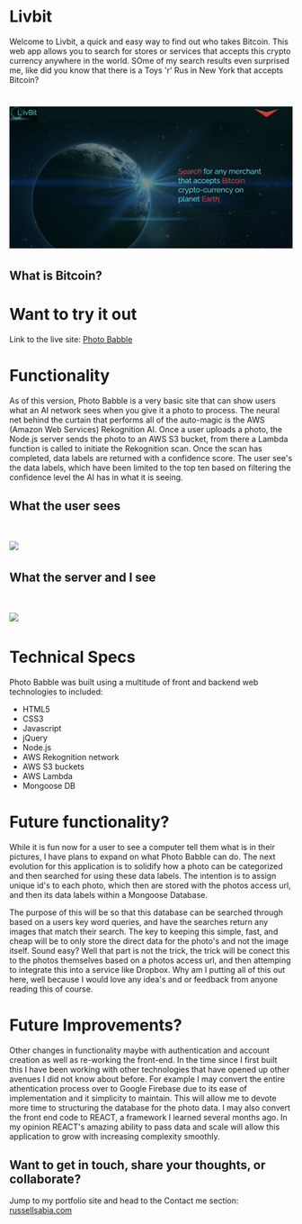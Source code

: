 Livbit
=====================

Welcome to Livbit, a quick and easy way to find out who takes
Bitcoin. This web app allows you to search for stores or 
services that accepts this crypto currency anywhere in the world. 
SOme of my search results even surprised me, like did you know that
there is a Toys 'r' Rus in New York that accepts Bitcoin? 

![](./src/assets/homepage_screenshot.png?cropResize=300,200)
===============================================================================

What is Bitcoin?
------------------





Want to try it out
===================

Link to the live site: [Photo Babble](https://shrouded-bastion-13556.herokuapp.com/)


Functionality
==============

As of this version, Photo Babble is a very basic site that can 
show users what an AI network sees when you give it a photo to process.
The neural net behind the curtain that performs all of the auto-magic
is the AWS (Amazon Web Services) Rekognition AI. Once a user uploads 
a photo, the Node.js server sends the photo to an AWS S3 bucket, from 
there a Lambda function is called to initiate the Rekognition scan. Once 
the scan has completed, data labels are returned with a confidence score. 
The user see's the data labels, which have been limited to the top ten based
on filtering the confidence level the AI has in what it is seeing.


What the user sees
-------------------

![](./public/images/userView.png?cropResize=200,100)
===============================================================================


What the server and I see
--------------------------

![](./public/images/serverView.png?cropResize=300,200)
===============================================================================



Technical Specs
===============

Photo Babble was built using a multitude of 
front and backend web technologies to included:

- HTML5
- CSS3
- Javascript
- jQuery
- Node.js
- AWS Rekognition network
- AWS S3 buckets
- AWS Lambda
- Mongoose DB


Future functionality?
===========================
While it is fun now for a user to see a computer tell them what
is in their pictures, I have plans to expand on what Photo Babble can do.
The next evolution for this application is to solidify how a photo can be 
categorized and then searched for using these data labels. The intention is to
assign unique id's to each photo, which then are stored with the photos access
url, and then its data labels within a Mongoose Database.

The purpose of this will be so that this database can be searched through based
on a users key word queries, and have the searches return any images that match 
their search. The key to keeping this simple, fast, and cheap will be to only store 
the direct data for the photo's and not the image itself. Sound easy? Well that part 
is not the trick, the trick will be conect this to the photos themselves based on
a photos access url, and then attemping to integrate this into a service like Dropbox.
Why am I putting all of this out here, well because I would love any idea's and or 
feedback from anyone reading this of course.

Future Improvements?
===========================

Other changes in functionality maybe with authentication and account creation as well
as re-working the front-end. In the time since I first built this I have been working 
with other technologies that have opened up other avenues I did not know about before. 
For example I may convert the entire athentication process over to Google Firebase due 
to its ease of implementation and it simplicity to maintain. This will allow me to devote 
more time to structuring the database for the photo data. I may also convert the front 
end code to REACT, a framework I learned several months ago. In my opinion REACT's amazing 
ability to pass data and scale will allow this application to grow with increasing 
complexity smoothly.

Want to get in touch, share your thoughts, or collaborate?
-----------------------------------------------------------

Jump to my portfolio site and head to the Contact me section: [russellsabia.com](http://russellsabia.com)

